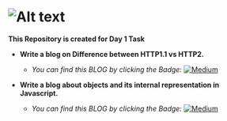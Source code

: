# ![Alt text](https://miro.medium.com/v2/resize:fit:720/format:webp/1*x4sIvIGFNhFQadE4wDTCew.png)

**This Repository is created for Day 1 Task**


+ **Write a blog on Difference between HTTP1.1 vs HTTP2.**
   
    + *You can find this BLOG by clicking the Badge:*  [![Medium](https://img.shields.io/badge/Medium-12100E?style=for-the-badge&logo=medium&logoColor=white)](https://medium.com/@rharshva/difference-between-http1-1-vs-http2-ba724ca2a7cb) 


+ **Write a blog about objects and its internal representation in Javascript.** 
   
    + *You can find this BLOG by clicking the Badge:* [![Medium](https://img.shields.io/badge/Medium-12100E?style=for-the-badge&logo=medium&logoColor=white)](https://medium.com/@rharshva/objects-and-its-internal-representation-in-javascript-e8a7f6a70cb6)
    